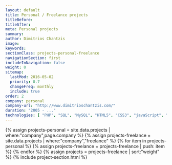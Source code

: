 ```yaml
---
layout: default
title: Personal / Freelance projects
titleBefore:
titleAfter:
meta: Personal projects
summary:
author: Dimitrios Chantzis
image:
keywords:
sectionClass: projects-personal-freelance
navigationSection: first
includeInNavigation: false
weight: 0
sitemap:
  lastMod: 2016-05-02
  priority: 0.7
  changeFreq: monthly
  include: true
order: 2
company: personal
company-url: "http://www.dimitrioschantzis.com/"
duration: "2005 - ..."
technologies: [ "PHP", "SQL", "MySQL", "HTML5", "CSS3", "javaScript", "AJAX", "jQuery", "Drupal7", "XML", "JSON", "Twig", "Git", "Markdown", "Wordpress", "YAML", "Liquid", "Jekyll" ]
---
```


{% assign projects-personal = site.data.projects | where:"company",page.company %}
{% assign projects-freelance = site.data.projects | where:"company","freelance" %}
{% for item in projects-personal %}
  {% assign projects-freelance = projects-freelance | push: item %}
{% endfor %}
{% assign projects = projects-freelance | sort:"weight" %}
{% include project-section.html %}
